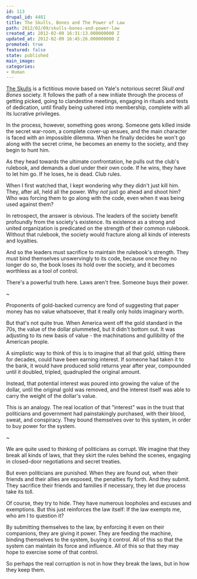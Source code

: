 ```yaml
---
id: 113
drupal_id: 4481
title: The Skulls, Bones and The Power of Law
path: 2012/02/09/skulls-bones-and-power-law
created_at: 2012-02-09 16:31:13.000000000 Z
updated_at: 2012-02-09 16:45:26.000000000 Z
promoted: true
featured: false
state: published
main_image: 
categories:
- Human
---
```

[The Skulls](http://www.imdb.com/title/tt0192614/) is a fictitious movie based on Yale's notorious secret *Skull and Bones* society. It follows the path of a new initiate through the process of getting picked, going to clandestine meetings, engaging in rituals and tests of dedication, until finally being ushered into membership, complete with all its lucrative privileges.

In the process, however, something goes wrong. Someone gets killed inside the secret war-room, a complete cover-up ensues, and the main character is faced with an impossible dilemma. When he finally decides he won't go along with the secret crime, he becomes an enemy to the society, and they begin to hunt him.

As they head towards the ultimate confrontation, he pulls out the club's rulebook, and demands a duel under their own code. If he wins, they have to let him go. If he loses, he is dead. Club rules.

When I first watched that, I kept wondering why they didn't just kill him. They, after all, held all the power. Why *not* just go ahead and shoot him? Who was forcing them to go along with the code, even when it was being used against them?

In retrospect, the answer is obvious. The leaders of the society benefit profoundly from the society's existence. Its existence as a strong and united organization is predicated on the strength of their common rulebook. Without that rulebook, the society would fracture along all kinds of interests and loyalties. 

And so the leaders must sacrifice to maintain the rulebook's strength. They must bind themselves unswervingly to its code, because once they no longer do so, the book loses its hold over the society, and it becomes worthless as a tool of control.

There's a powerful truth here. Laws aren't free. Someone buys their power.

~  

Proponents of gold-backed currency are fond of suggesting that paper money has no value whatsoever, that it really only holds imaginary worth.

But that's not quite true. When America went off the gold standard in the 70s, the value of the dollar plummeted, but it didn't bottom out. It was adjusting to its new basis of value - the machinations and gullibility of the American people. 

A simplistic way to think of this is to imagine that all that gold, sitting there for decades, could have been earning interest. If someone had taken it to the bank, it would have produced solid returns year after year, compounded until it doubled, tripled, quadrupled the original amount. 

Instead, that potential interest was poured into growing the value of the dollar, until the original gold was removed, and the interest itself was able to carry the weight of the dollar's value. 

This is an analogy. The real location of that "interest" was in the trust that politicians and government had painstakingly purchased, with their blood, sweat, and conspiracy. They bound themselves over to this system, in order to buy power for the system. 

~  

We are quite used to thinking of politicians as corrupt. We imagine that they break all kinds of laws, that they skirt the rules behind the scenes, engaging in closed-door negotiations and secret treaties.

But even politicians are punished. When they are found out, when their friends and their allies are exposed, the penalties fly forth. And they submit. They sacrifice their friends and families if necessary, they let due process take its toll.

Of course, they try to hide. They have numerous loopholes and excuses and exemptions. But this just reinforces the law itself: If the law exempts me, who am I to question it?

By submitting themselves to the law, by enforcing it even on their companions, they are giving it power. They are feeding the machine, binding themselves to the system, buying it control. All of this so that the system can maintain its force and influence. All of this so that they may hope to exercise some of that control.

So perhaps the real corruption is not in how they break the laws, but in how they keep them. 

